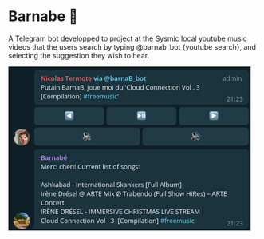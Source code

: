 # Barnabe :crab:

A Telegram bot developped to project at the [Sysmic](sysmic.ch) local youtube music videos that the users search by typing @barnab_bot {youtube search}, and selecting the suggestion they wish to hear.

![](demo.png)